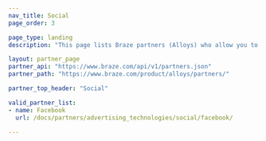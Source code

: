 ```yaml
---
nav_title: Social
page_order: 3

page_type: landing
description: "This page lists Braze partners (Alloys) who allow you to work with social media technologies to increase your messaging campaign capabilities."

layout: partner_page
partner_api: "https://www.braze.com/api/v1/partners.json"
partner_path: "https://www.braze.com/product/alloys/partners/"

partner_top_header: "Social"

valid_partner_list:
- name: Facebook
  url: /docs/partners/advertising_technologies/social/facebook/

---
```

